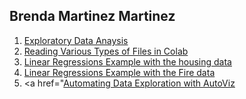 ## Brenda Martinez Martinez

1. <a href="https://github.com/Brenda-Martinez-Martinez/CIS-3902-Data-Mining/blob/main/Exploratory_data_Analysis.ipynb">Exploratory Data Anaysis</a><br>
2. <a href="https://github.com/Brenda-Martinez-Martinez/CIS-3902-Data-Mining/blob/main/Reading_Files_in_Colab_with_Jupyter_Notebook.ipynb">Reading Various Types of Files in Colab</a><br>
3. <a href="https://github.com/Brenda-Martinez-Martinez/CIS-3902-Data-Mining/blob/main/Linear_Regression_Example_with_the_Housing_Data.ipynb">Linear Regressions Example with the housing data</a><br>
4. <a href="https://github.com/Brenda-Martinez-Martinez/CIS-3902-Data-Mining/blob/main/Linear_Regression_Example_with_the_Fire_Data%20(1).ipynb">Linear Regressions Example with the Fire data</a><br>
5. <a href="<a href="https://github.com/Brenda-Martinez-Martinez/CIS-3902-Data-Mining">Automating Data Exploration with AutoViz</a><br>
